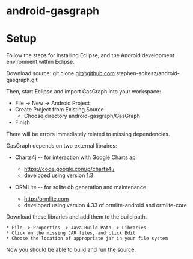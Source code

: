android-gasgraph
================


Setup
================

Follow the steps for installing Eclipse, and the Android development
environment within Eclipse.

Download source:
   git clone git@github.com:stephen-soltesz/android-gasgraph.git

Then, start Eclipse and import GasGraph into your workspace:

   * File -> New -> Android Project
   * Create Project from Existing Source
        * Choose directory android-gasgraph/GasGraph
   * Finish

There will be errors immediately related to missing dependencies.

GasGraph depends on two external libraires:

  * Charts4j -- for interaction with Google Charts api

      * https://code.google.com/p/charts4j/ 
      * developed using version 1.3

  * ORMLite -- for sqlite db generation and maintenance

    * http://ormlite.com
    * developed using version 4.33 of ormlite-android and ormlite-core

Download these libraries and add them to the build path.

    * File -> Properties -> Java Build Path -> Libraries
    * Click on the missing JAR files, and click Edit
    * Choose the location of appropriate jar in your file system

Now you should be able to build and run the source.
